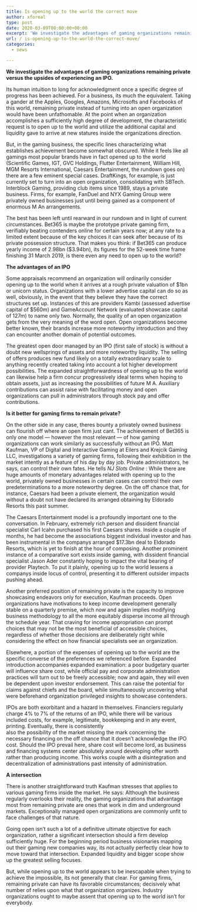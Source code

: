 ```yaml
---
title: Is opening up to the world the correct move
author: xforeal 
type: post
date: 2020-03-09T00:00:00+00:00
excerpt: 'We investigate the advantages of gaming organizations remaining private versus the upsides of experiencing an IPO '
url: / is-opening-up-to-the-world-the-correct-move/
categories:
  - news

---
```

**We investigate the advantages of gaming organizations remaining private versus the upsides of experiencing an IPO.** 

Its human intuition to long for acknowledgment once a specific degree of progress has been achieved. For a business, its much the equivalent. Taking a gander at the Apples, Googles, Amazons, Microsofts and Facebooks of this world, remaining private instead of turning into an open organization would have been unfathomable. At the point when an organization accomplishes a sufficiently high degree of development, the characteristic request is to open up to the world and utilize the additional capital and liquidity gave to arrive at new statures inside the organizations direction. 

But, in the gaming business, the specific lines characterizing what establishes achievement become somewhat obscured. While it feels like all gamings most popular brands have in fact opened up to the world (Scientific Games, IGT, GVC Holdings, Flutter Entertainment, William Hill, MGM Resorts International, Caesars Entertainment, the rundown goes on) there are a few eminent special cases. DraftKings, for example, is just currently set to turn into an open organization, consolidating with SBTech. Interblock Gaming, providing club items since 1989, stays a private business. Firms, for example, FanDuel and NYX Gaming Group were privately owned businesses just until being gained as a component of enormous M An arrangements. 

The best has been left until rearward in our rundown and in light of current circumstances. Bet365 is maybe the prototype private gaming firm, verifiably beating contenders online for certain years now; at any rate to a limited extent because of the key choices it can seek after because of its private possession structure. That makes you think: if Bet365 can produce yearly income of 2.98bn ($3.94bn), its figures for the 52-week time frame finishing 31 March 2019, is there even any need to open up to the world? 

**The advantages of an IPO** 

Some appraisals recommend an organization will ordinarily consider opening up to the world when it arrives at a rough private valuation of $1bn or unicorn status. Organizations with a lower advertise capital can do so as well, obviously, in the event that they believe they have the correct structures set up. Instances of this are providers Kambi (assessed advertise capital of $560m) and GameAccount Network (evaluated showcase capital of 127m) to name only two. Normally, the quality of an open organization gets from the very meaning of the word open. Open organizations become better known, their brands increase more noteworthy introduction and they can encounter another domain of potential outcomes. 

The greatest open door managed by an IPO (first sale of stock) is without a doubt new wellsprings of assets and more noteworthy liquidity. The selling of offers produces new fund likely on a totally extraordinary scale to anything recently created taking into account a lot higher development possibilities. The expanded straightforwardness of opening up to the world can likewise help a firm concur progressively ideal terms when hoping to obtain assets, just as increasing the possibilities of future M A. Auxiliary contributions can assist raise with facilitating money and open organizations can pull in administrators through stock pay and offer contributions. 

**Is it better for gaming firms** **to remain private?** 

On the other side in any case, theres bounty a privately owned business can flourish off where an open firm just cant. The achievement of Bet365 is only one model &#8212; however the most relevant &#8212; of how gaming organizations can work similarly as successfully without an IPO. Matt Kaufman, VP of Digital and Interactive Gaming at Eilers and Krejcik Gaming LLC, investigations a variety of gaming firms, following their exhibition in the market intently as a feature of his day by day job. Private administrators, he says, can control their own fates. He tells _NJ Slots Online_ : While there are huge amounts of monetary advantages related with opening up to the world, privately owned businesses in certain cases can control their own predeterminations to a more noteworthy degree. On the off chance that, for instance, Caesars had been a private element, the organization would without a doubt not have declared its arranged obtaining by Eldorado Resorts this past summer. 

The Caesars Entertainment model is a profoundly important one to the conversation. In February, extremely rich person and dissident financial specialist Carl Icahn purchased his first Caesars shares. Inside a couple of months, he had become the associations biggest individual investor and has been instrumental in the companys arranged $17.3bn deal to Eldorado Resorts, which is yet to finish at the hour of composing. Another prominent instance of a comparative sort exists inside gaming, with dissident financial specialist Jason Ader constantly hoping to impact the vital bearing of provider Playtech. To put it plainly, opening up to the world lessens a companys inside locus of control, presenting it to different outsider impacts pushing ahead. 

Another preferred position of remaining private is the capacity to improve showcasing endeavors only for execution, Kaufman proceeds. Open organizations have motivations to keep income development generally stable on a quarterly premise, which now and again implies modifying business methodology to all the more equitably disperse income all through the schedule year. That craving for income appropriation can prompt choices that may not be the most beneficial of accessible choices, regardless of whether those decisions are deliberately right while considering the effect on how financial specialists see an organization. 

Elsewhere, a portion of the expenses of opening up to the world are the specific converse of the preferences we referenced before. Expanded introduction accompanies expanded examination: a poor budgetary quarter will influence share cost, while official pay and corporate administration practices will turn out to be freely accessible; now and again, they will even be dependent upon investor endorsement. This can raise the potential for claims against chiefs and the board, while simultaneously uncovering what were beforehand organization privileged insights to showcase contenders. 

IPOs are both exorbitant and a hazard in themselves. Financiers regularly charge 4&percnt; to 7&percnt; of the returns of an IPO, while there will be various included costs, for example, legitimate, bookkeeping and in any event, printing. Eventually, there is consistently  
also the possibility of the market missing the mark concerning the necessary financing on the off chance that it doesn&#8217;t acknowledge the IPO cost. Should the IPO prevail here, share cost will become lord, as business and financing systems center absolutely around developing offer worth  
rather than producing income. This works couple with a disintegration and decentralization of administrations past intensity of administration. 

**A intersection** 

There is another straightforward truth Kaufman stresses that applies to various gaming firms inside the market. He says: Although the business regularly overlooks their reality, the gaming organizations that advantage most from remaining private are ones that work in dim and underground markets. Exceptionally managed open organizations are commonly unfit to face challenges of that nature. 

Going open isn&#8217;t such a lot of a definitive ultimate objective for each organization, rather a significant intersection should a firm develop sufficiently huge. For the beginning period business visionaries mapping out their gaming new companies way, its not actually perfectly clear how to move toward that intersection. Expanded liquidity and bigger scope show up the greatest selling focuses. 

But, while opening up to the world appears to be inescapable when trying to achieve the impossible, its not generally that clear. For gaming firms, remaining private can have its favorable circumstances; decisively what number of relies upon what that organization organizes. Industry organizations ought to maybe assent that opening up to the world isn&#8217;t for everybody.